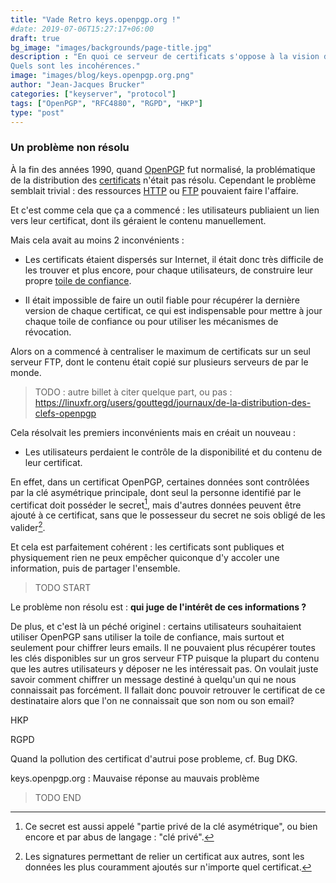 ```yaml
---
title: "Vade Retro keys.openpgp.org !"
#date: 2019-07-06T15:27:17+06:00
draft: true
bg_image: "images/backgrounds/page-title.jpg"
description : "En quoi ce serveur de certificats s'oppose à la vision de [Phil Zimmermann](https://en.wikipedia.org/wiki/Phil_Zimmermann).\
Quels sont les incohérences."
image: "images/blog/keys.openpgp.org.png"
author: "Jean-Jacques Brucker"
categories: ["keyserver", "protocol"]
tags: ["OpenPGP", "RFC4880", "RGPD", "HKP"]
type: "post"
---
```



### Un problème non résolu

À la fin des années 1990, quand [OpenPGP](https://tools.ietf.org/html/rfc4880) fut normalisé, la problématique de la distribution des [certificats](https://dept-info.labri.fr/~guermouc/SR/SR/cours/cours4.pdf) n'était pas résolu.
Cependant le problème semblait trivial : des ressources [HTTP]() ou [FTP]() pouvaient faire l'affaire.

Et c'est comme cela que ça a commencé : les utilisateurs publiaient un lien vers
leur certificat, dont ils géraient le contenu manuellement.

Mais cela avait au moins 2 inconvénients :

* Les certificats étaient dispersés sur Internet, il était donc très difficile
  de les trouver et plus encore, pour chaque utilisateurs, de construire leur propre [toile de confiance]().

* Il était impossible de faire un outil fiable pour récupérer la dernière
  version de chaque certificat, ce qui est indispensable pour mettre à jour chaque toile de confiance ou pour utiliser les mécanismes de révocation.

Alors on a commencé à centraliser le maximum de certificats sur un seul serveur
FTP, dont le contenu était copié sur plusieurs serveurs de par le monde.

> TODO : autre billet à citer quelque part, ou pas : https://linuxfr.org/users/gouttegd/journaux/de-la-distribution-des-clefs-openpgp

Cela résolvait les premiers inconvénients mais en créait un nouveau :

* Les utilisateurs perdaient le contrôle de la disponibilité et du contenu de leur certificat.

En effet, dans un certificat OpenPGP, certaines données sont contrôlées par la
clé asymétrique principale, dont seul la personne identifié par le certificat
doit posséder le secret[^privkey], mais d'autres données peuvent être ajouté
à ce certificat, sans que le possesseur du secret ne sois obligé de les valider[^ex1].

Et cela est parfaitement cohérent : les certificats sont publiques et physiquement rien ne peux empêcher quiconque d'y accoler une information, puis de partager l'ensemble.

[^ex1]: Les signatures permettant de relier un certificat aux autres, sont les
  données les plus couramment ajoutés sur n'importe quel certificat.

[^privkey]: Ce secret est aussi appelé "partie privé de la clé asymétrique", ou bien encore et par abus de langage : "clé privé".

> TODO START

Le problème non résolu est : **qui juge de l'intérêt de ces informations ?**

De plus, et c'est là un péché originel : certains utilisateurs souhaitaient
utiliser OpenPGP sans utiliser la toile de confiance, mais surtout et seulement pour chiffrer
leurs emails. Il ne pouvaient plus récupérer toutes les clés disponibles sur un
gros serveur FTP puisque la plupart du contenu que les autres utilisateurs y
déposer ne les intéressait pas. On voulait juste savoir comment
chiffrer un message destiné à quelqu'un qui ne nous connaissait pas forcément.
Il fallait donc pouvoir retrouver le certificat de ce destinataire alors que
l'on ne connaissait que son nom ou son email?

HKP

RGPD

Quand la pollution des certificat d'autrui pose probleme, cf. Bug DKG.

keys.openpgp.org : Mauvaise réponse au mauvais problème

> TODO END

